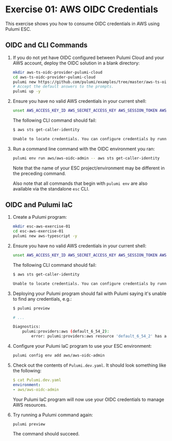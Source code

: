 # Exercise 01: AWS OIDC Credentials

This exercise shows you how to consume OIDC credentials in AWS using Pulumi ESC.

## OIDC and CLI Commands

1. If you do not yet have OIDC configured between Pulumi Cloud and your AWS account, deploy the OIDC solution in a blank directory:

    ```bash
    mkdir aws-ts-oidc-provider-pulumi-cloud
    cd aws-ts-oidc-provider-pulumi-cloud
    pulumi new https://github.com/pulumi/examples/tree/master/aws-ts-oidc-provider-pulumi-cloud
    # Accept the default answers to the prompts.
    pulumi up -y
    ```

1. Ensure you have no valid AWS credentials in your current shell:

    ```bash
    unset AWS_ACCESS_KEY_ID AWS_SECRET_ACCESS_KEY AWS_SESSION_TOKEN AWS_PROFILE
    ```

    The following CLI command should fail:

    ```bash
    $ aws sts get-caller-identity

    Unable to locate credentials. You can configure credentials by running "aws configure".
    ```

1. Run a command line command with the OIDC environment you ran:

    ```bash
    pulumi env run aws/aws-oidc-admin -- aws sts get-caller-identity
    ```

    Note that the name of your ESC project/environment may be different in the preceding command.

    Also note that all commands that begin with `pulumi env` are also available via the standalone `esc` CLI.

## OIDC and Pulumi IaC

1. Create a Pulumi program:

    ```bash
    mkdir esc-aws-exercise-01
    cd esc-aws-exercise-01
    pulumi new aws-typescript -y
    ```

1. Ensure you have no valid AWS credentials in your current shell:

    ```bash
    unset AWS_ACCESS_KEY_ID AWS_SECRET_ACCESS_KEY AWS_SESSION_TOKEN AWS_PROFILE
    ```

    The following CLI command should fail:

    ```bash
    $ aws sts get-caller-identity

    Unable to locate credentials. You can configure credentials by running "aws configure".
    ```

1. Deploying your Pulumi program should fail with Pulumi saying it's unable to find any credentials, e.g.:

    ```bash
    $ pulumi preview

    # ...

    Diagnostics:
        pulumi:providers:aws (default_6_54_2):
            error: pulumi:providers:aws resource 'default_6_54_2' has a problem: No valid credential sources found.
    ```

1. Configure your Pulumi IaC program to use your ESC environment:

    ```bash
    pulumi config env add aws/aws-oidc-admin
    ```

1. Check out the contents of `Pulumi.dev.yaml`. It should look something like the following:

    ```yaml
    $ cat Pulumi.dev.yaml
    environment:
    - aws/aws-oidc-admin
    ```

    Your Pulumi IaC program will now use your OIDC credentials to manage AWS resources.

1. Try running a Pulumi command again:

    ```bash
    pulumi preview
    ```

    The command should succeed.
